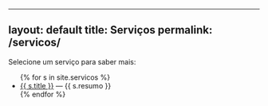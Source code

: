 
---
layout: default
title: Serviços
permalink: /servicos/
---

Selecione um serviço para saber mais:
<ul>
{% for s in site.servicos %}
  <li><a href="{{ s.url | relative_url }}">{{ s.title }}</a> — {{ s.resumo }}</li>
{% endfor %}
</ul>
